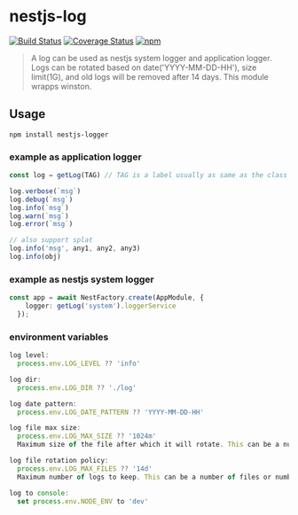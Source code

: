 # nestjs-log

[![Build Status](https://github.com/zman2013/nestjs-log/workflows/Build%20and%20Release/badge.svg)](https://github.com/zman2013/nestjs-log/workflows/Build%20and%20Release/badge.svg)
[![Coverage Status](https://coveralls.io/repos/github/zman2013/nestjs-log/badge.svg?branch=master)](https://coveralls.io/github/zman2013/nestjs-log?branch=master)
[![npm](https://img.shields.io/npm/v/nestjs-log.svg)](https://www.npmjs.com/package/nestjs-log/)

> A log can be used as nestjs system logger and application logger. Logs can be rotated based on date('YYYY-MM-DD-HH'), size limit(1G), and old logs will be removed after 14 days. This module wrapps winston.

## Usage

```Install
npm install nestjs-logger
```

### example as application logger
```typescript
const log = getLog(TAG) // TAG is a label usually as same as the class

log.verbose(`msg`)
log.debug(`msg`)
log.info(`msg`)
log.warn(`msg`)
log.error(`msg`)

// also support splat
log.info('msg', any1, any2, any3)
log.info(obj)
```

### example as nestjs system logger
```typescript
const app = await NestFactory.create(AppModule, {
    logger: getLog('system').loggerService
  });
```

### environment variables
```js
log level: 
  process.env.LOG_LEVEL ?? 'info'

log dir: 
  process.env.LOG_DIR ?? './log'

log date pattern: 
  process.env.LOG_DATE_PATTERN ?? 'YYYY-MM-DD-HH'

log file max size: 
  process.env.LOG_MAX_SIZE ?? '1024m'
  Maximum size of the file after which it will rotate. This can be a number of bytes, or units of kb, mb, and gb. If using the units, add 'k', 'm', or 'g' as the suffix. The units need to directly follow the number.

log file rotation policy: 
  process.env.LOG_MAX_FILES ?? '14d' 
  Maximum number of logs to keep. This can be a number of files or number of days. If using days, add 'd' as the suffix.

log to console:
  set process.env.NODE_ENV to 'dev'
```